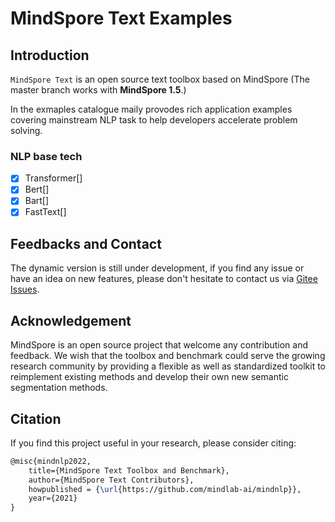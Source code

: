# MindSpore Text Examples

## Introduction

`MindSpore Text` is an open source text toolbox based on MindSpore (The master branch works with **MindSpore 1.5**.)

In the exmaples catalogue maily provodes rich application examples covering mainstream NLP task to help developers accelerate problem solving.

### NLP base tech
 
- [x] Transformer[]
- [x] Bert[]
- [x] Bart[]
- [x] FastText[]

## Feedbacks and Contact

The dynamic version is still under development, if you find any issue or have an idea on new features, please don't hesitate to contact us via [Gitee Issues](https://github.com/mindlab-ai/mindnlp/issues).

## Acknowledgement

MindSpore is an open source project that welcome any contribution and feedback.
We wish that the toolbox and benchmark could serve the growing research
community by providing a flexible as well as standardized toolkit to reimplement existing methods
and develop their own new semantic segmentation methods.

## Citation

If you find this project useful in your research, please consider citing:

```latex
@misc{mindnlp2022,
    title={MindSpore Text Toolbox and Benchmark},
    author={MindSpore Text Contributors},
    howpublished = {\url{https://github.com/mindlab-ai/mindnlp}},
    year={2021}
}
```
